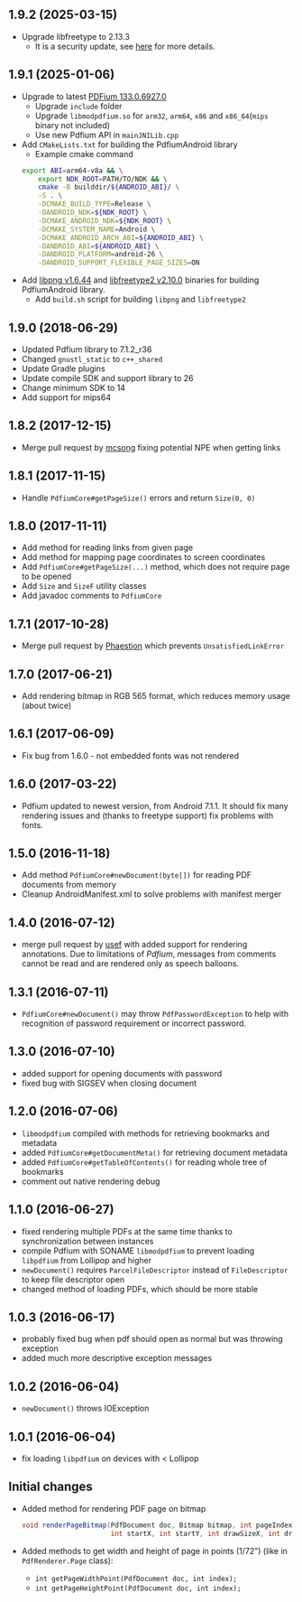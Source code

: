 ## 1.9.2 (2025-03-15)
* Upgrade libfreetype to 2.13.3
  * It is a security update, see [here](https://nvd.nist.gov/vuln/detail/CVE-2025-27363) for more details.

## 1.9.1 (2025-01-06)
* Upgrade to latest [PDFium 133.0.6927.0](https://github.com/bblanchon/pdfium-binaries/releases/tag/chromium%2F6927)
    * Upgrade `include` folder
    * Upgrade `libmodpdfium.so` for `arm32`, `arm64`, `x86` and `x86_64`(`mips` binary not included)
    * Use new Pdfium API in `mainJNILib.cpp`
* Add `CMakeLists.txt` for building the PdfiumAndroid library
    * Example cmake command
    ```bash
    export ABI=arm64-v8a && \
        export NDK_ROOT=PATH/TO/NDK && \
        cmake -B builddir/${ANDROID_ABI}/ \
        -S . \
        -DCMAKE_BUILD_TYPE=Release \
        -DANDROID_NDK=${NDK_ROOT} \
        -DCMAKE_ANDROID_NDK=${NDK_ROOT} \
        -DCMAKE_SYSTEM_NAME=Android \
        -DCMAKE_ANDROID_ARCH_ABI=${ANDROID_ABI} \
        -DANDROID_ABI=${ANDROID_ABI} \
        -DANDROID_PLATFORM=android-26 \
        -DANDROID_SUPPORT_FLEXIBLE_PAGE_SIZES=ON
    ```
* Add [libpng v1.6.44](https://github.com/pnggroup/libpng/releases/tag/v1.6.44) and [libfreetype2 v2.10.0](https://download.savannah.gnu.org/releases/freetype/) binaries for building PdfiumAndroid library. 
    * Add `build.sh` script for building `libpng` and `libfreetype2`

## 1.9.0 (2018-06-29)
* Updated Pdfium library to 7.1.2_r36
* Changed `gnustl_static` to `c++_shared`
* Update Gradle plugins
* Update compile SDK and support library to 26
* Change minimum SDK to 14
* Add support for mips64

## 1.8.2 (2017-12-15)
* Merge pull request by [mcsong](https://github.com/mcsong) fixing potential NPE when getting links

## 1.8.1 (2017-11-15)
* Handle `PdfiumCore#getPageSize()` errors and return `Size(0, 0)`

## 1.8.0 (2017-11-11)
* Add method for reading links from given page
* Add method for mapping page coordinates to screen coordinates
* Add `PdfiumCore#getPageSize(...)` method, which does not require page to be opened
* Add `Size` and `SizeF` utility classes
* Add javadoc comments to `PdfiumCore`

## 1.7.1 (2017-10-28)
* Merge pull request by [Phaestion](https://github.com/Phaestion) which prevents `UnsatisfiedLinkError`

## 1.7.0 (2017-06-21)
* Add rendering bitmap in RGB 565 format, which reduces memory usage (about twice)

## 1.6.1 (2017-06-09)
* Fix bug from 1.6.0 - not embedded fonts was not rendered

## 1.6.0 (2017-03-22)
* Pdfium updated to newest version, from Android 7.1.1.
It should fix many rendering issues and (thanks to freetype support) fix problems with fonts.

## 1.5.0 (2016-11-18)
* Add method `PdfiumCore#newDocument(byte[])` for reading PDF documents from memory
* Cleanup AndroidManifest.xml to solve problems with manifest merger

## 1.4.0 (2016-07-12)
* merge pull request by [usef](https://github.com/usef) with added support for rendering annotations. Due to limitations of _Pdfium_, messages from comments cannot be read and are rendered only as speech balloons.

## 1.3.1 (2016-07-11)
* `PdfiumCore#newDocument()` may throw `PdfPasswordException` to help with recognition of password requirement or incorrect password.

## 1.3.0 (2016-07-10)
* added support for opening documents with password
* fixed bug with SIGSEV when closing document

## 1.2.0 (2016-07-06)
* `libmodpdfium` compiled with methods for retrieving bookmarks and metadata
* added `PdfiumCore#getDocumentMeta()` for retrieving document metadata
* added `PdfiumCore#getTableOfContents()` for reading whole tree of bookmarks
* comment out native rendering debug

## 1.1.0 (2016-06-27)
* fixed rendering multiple PDFs at the same time thanks to synchronization between instances
* compile Pdfium with SONAME `libmodpdfium` to prevent loading `libpdfium` from Lollipop and higher
* `newDocument()` requires `ParcelFileDescriptor` instead of `FileDescriptor` to keep file descriptor open
* changed method of loading PDFs, which should be more stable

## 1.0.3 (2016-06-17)
* probably fixed bug when pdf should open as normal but was throwing exception
* added much more descriptive exception messages

## 1.0.2 (2016-06-04)
* `newDocument()` throws IOException

## 1.0.1 (2016-06-04)
* fix loading `libpdfium` on devices with < Lollipop

## Initial changes
* Added method for rendering PDF page on bitmap

    ``` java
    void renderPageBitmap(PdfDocument doc, Bitmap bitmap, int pageIndex,
                          int startX, int startY, int drawSizeX, int drawSizeY);
    ```
* Added methods to get width and height of page in points (1/72") (like in `PdfRenderer.Page` class):
    * `int getPageWidthPoint(PdfDocument doc, int index);`
    * `int getPageHeightPoint(PdfDocument doc, int index);`
